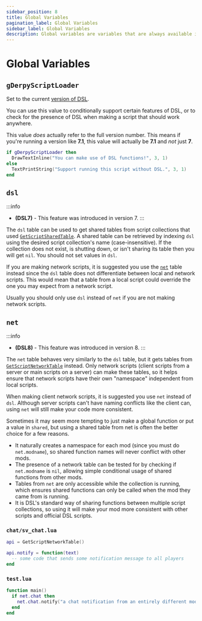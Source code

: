 ```yaml
---
sidebar_position: 8
title: Global Variables
pagination_label: Global Variables
sidebar_label: Global Variables
description: Global variables are variables that are always available in DSL scripts. They can be used to check for the presence of DSL, or to access shared tables from script collections.
---
```


# Global Variables

## `gDerpyScriptLoader`

Set to the current [version of DSL](about-dsl#version-history).

You can use this value to conditionally support certain features of DSL, or to check for the presence of DSL when making a script that should work anywhere.

This value _does_ actually refer to the full version number. This means if you're running a version like **7.1**, this value will actually be **7.1** and _not_ just **7**.

```lua
if gDerpyScriptLoader then
  DrawTextInline("You can make use of DSL functions!", 3, 1)
else
  TextPrintString("Support running this script without DSL.", 3, 1)
end
```

## `dsl`

:::info

- **(DSL7)** - This feature was introduced in version 7.
  :::

The `dsl` table can be used to get shared tables from script collections that used [`GetScriptSharedTable`](/docs/dsl-reference/global-functions/GetScriptSharedTable). A shared table can be retrieved by indexing `dsl` using the desired script collection's name (case-insensitive). If the collection does not exist, is shutting down, or isn't sharing its table then you will get `nil`. You should not set values in `dsl`.

If you are making network scripts, it is suggested you use the [`net`](#net) table instead since the `dsl` table does not differentiate between local and network scripts. This would mean that a table from a local script could override the one you may expect from a network script.

Usually you should only use `dsl` instead of `net` if you are not making network scripts.

## `net`

:::info

- **(DSL8)** - This feature was introduced in version 8.
  :::

The `net` table behaves very similarly to the `dsl` table, but it gets tables from [`GetScriptNetworkTable`](/docs/dsl-reference/global-functions/GetScriptNetworkTable) instead. Only network scripts (client scripts from a server or main scripts on a server) can make these tables, so it helps ensure that network scripts have their own "namespace" independent from local scripts.

When making client network scripts, it is suggested you use `net` instead of `dsl`. Although server scripts can't have naming conflicts like the client can, using `net` will still make your code more consistent.

Sometimes it may seem more tempting to just make a global function or put a value in `shared`, but using a shared table from net is often the better choice for a few reasons.

- It naturally creates a namespace for each mod (since you must do `net.modname`), so shared function names will never conflict with other mods.
- The presence of a network table can be tested for by checking if `net.modname` is `nil`, allowing simple conditional usage of shared functions from other mods.
- Tables from `net` are only accessible while the collection is running, which ensures shared functions can only be called when the mod they came from is running.
- It is DSL's standard way of sharing functions between multiple script collections, so using it will make your mod more consistent with other scripts and official DSL scripts.

### `chat/sv_chat.lua`

```lua
api = GetScriptNetworkTable()

api.notify = function(text)
  -- some code that sends some notification message to all players
end
```

### `test.lua`

```lua
function main()
  if net.chat then
    net.chat.notify("a chat notification from an entirely different mod")
  end
end
```
